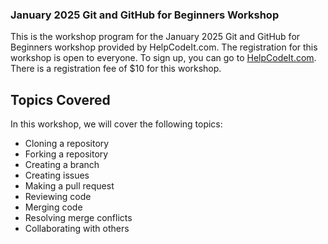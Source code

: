### January 2025 Git and GitHub for Beginners Workshop

This is the workshop program for the January 2025 Git and GitHub for Beginners workshop provided by HelpCodeIt.com. The registration for this workshop is open to everyone. To sign up, you can go to [HelpCodeIt.com](https://helpcodeit.com). There is a registration fee of $10 for this workshop.



## Topics Covered

In this workshop, we will cover the following topics:
- Cloning a repository
- Forking a repository
- Creating a branch
- Creating issues
- Making a pull request
- Reviewing code
- Merging code
- Resolving merge conflicts
- Collaborating with others
